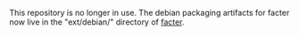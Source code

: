 This repository is no longer in use. The debian packaging artifacts for facter now live in the "ext/debian/" directory of [facter](https://github.com/puppetlabs/facter).
